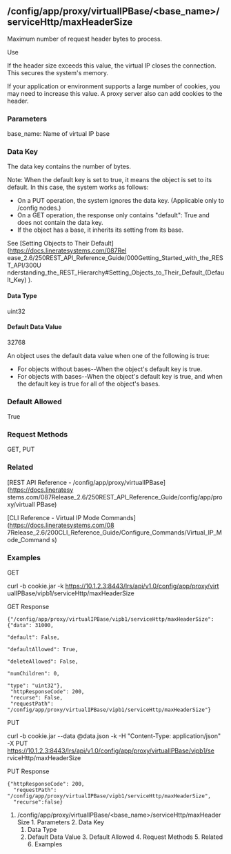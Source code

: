 ## /config/app/proxy/virtualIPBase/<base_name>/serviceHttp/maxHeaderSize

Maximum number of request header bytes to process.

Use

If the header size exceeds this value, the virtual IP closes the connection.
This secures the system's memory.

If your application or environment supports a large number of cookies, you may
need to increase this value. A proxy server also can add cookies to the
header.

### Parameters

base_name: Name of virtual IP base

### Data Key

The data key contains the number of bytes.

Note: When the default key is set to true, it means the object is set to its
default. In this case, the system works as follows:

  * On a PUT operation, the system ignores the data key. (Applicable only to /config nodes.)
  * On a GET operation, the response only contains "default": True and does not contain the data key.
  * If the object has a base, it inherits its setting from its base.

See [Setting Objects to Their Default](https://docs.lineratesystems.com/087Rel
ease_2.6/250REST_API_Reference_Guide/000Getting_Started_with_the_REST_API/300U
nderstanding_the_REST_Hierarchy#Setting_Objects_to_Their_Default_(Default_Key)
).

#### Data Type

uint32

#### Default Data Value

32768

An object uses the default data value when one of the following is true:

  * For objects without bases--When the object's default key is true.
  * For objects with bases--When the object's default key is true, and when the default key is true for all of the object's bases.

### Default Allowed

True

### Request Methods

GET, PUT

### Related

[REST API Reference - /config/app/proxy/virtualIPBase](https://docs.lineratesy
stems.com/087Release_2.6/250REST_API_Reference_Guide/config/app/proxy/virtualI
PBase)

[CLI Reference - Virtual IP Mode Commands](https://docs.lineratesystems.com/08
7Release_2.6/200CLI_Reference_Guide/Configure_Commands/Virtual_IP_Mode_Command
s)

### Examples

GET

curl -b cookie.jar -k https://10.1.2.3:8443/lrs/api/v1.0/config/app/proxy/virt
ualIPBase/vipb1/serviceHttp/maxHeaderSize

GET Response

    
    {"/config/app/proxy/virtualIPBase/vipb1/serviceHttp/maxHeaderSize": {"data": 31000,
                                                                         "default": False,
                                                                         "defaultAllowed": True,
                                                                         "deleteAllowed": False,
                                                                         "numChildren": 0,
                                                                         "type": "uint32"},
     "httpResponseCode": 200,
     "recurse": False,
     "requestPath": "/config/app/proxy/virtualIPBase/vipb1/serviceHttp/maxHeaderSize"}
    

PUT

curl -b cookie.jar --data @data.json -k -H "Content-Type: application/json" -X
PUT https://10.1.2.3:8443/lrs/api/v1.0/config/app/proxy/virtualIPBase/vipb1/se
rviceHttp/maxHeaderSize

PUT Response

    
    {"httpResponseCode": 200,
      "requestPath": "/config/app/proxy/virtualIPBase/vipb1/serviceHttp/maxHeaderSize",
      "recurse":false}

  1. /config/app/proxy/virtualIPBase/<base_name>/serviceHttp/maxHeaderSize
    1. Parameters
    2. Data Key
      1. Data Type
      2. Default Data Value
    3. Default Allowed
    4. Request Methods
    5. Related
    6. Examples

